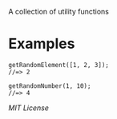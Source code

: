 A collection of utility functions

# Examples

```
getRandomElement([1, 2, 3]);
//=> 2
```

```
getRandomNumber(1, 10);
//=> 4
```

_MIT License_

